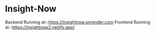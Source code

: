 ﻿# Insight-Now

 Backend Running at:-https://insightnow.onrender.com
 Frontend Running at:-https://insightnow2.netlify.app/
